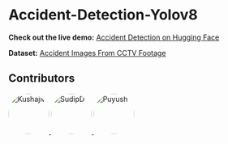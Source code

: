 # Accident-Detection-Yolov8

**Check out the live demo:** [Accident Detection on Hugging Face](https://huggingface.co/spaces/Puyush/Accident-Detection)

**Dataset:** [Accident Images From CCTV Footage](https://www.kaggle.com/datasets/puyushgupta/dataset/data)

## Contributors

<div style="display: inline-block">
  <a href="https://github.com/KushajM">
    <img src="https://avatars.githubusercontent.com/u/85050534?v=4" alt="KushajM" style="width: 80px; overflow: hidden; border-radius: 50%;">
  </a>

  <a href="https://github.com/Github-2lu/">
    <img src="https://avatars.githubusercontent.com/u/34942978?v=4" alt="SudipD" style="width: 80px; overflow: hidden; border-radius: 50%;">
  </a>

  <a href="https://github.com/Puyush">
    <img src="https://avatars.githubusercontent.com/u/103782822?v=4" alt="Puyush" style="width: 80px; overflow: hidden; border-radius: 50%;">
  </a>
</div>
